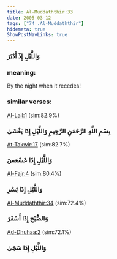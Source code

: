 ```yaml
---
title: Al-Muddaththir:33
date: 2005-03-12
tags: ["74 .Al-Muddaththir"]
hidemeta: true 
ShowPostNavLinks: true 
---
```

### وَاللَّيْلِ إِذْ أَدْبَرَ
### meaning: 
By the night when it recedes!
### similar verses: 

[Al-Lail:1](/92/1) (sim:82.9%)

### بِسْمِ اللَّهِ الرَّحْمَٰنِ الرَّحِيمِ وَاللَّيْلِ إِذَا يَغْشَىٰ

[At-Takwir:17](/81/17) (sim:82.7%)

### وَاللَّيْلِ إِذَا عَسْعَسَ

[Al-Fajr:4](/89/4) (sim:80.4%)

### وَاللَّيْلِ إِذَا يَسْرِ

[Al-Muddaththir:34](/74/34) (sim:72.4%)

### وَالصُّبْحِ إِذَا أَسْفَرَ

[Ad-Dhuhaa:2](/93/2) (sim:72.1%)

### وَاللَّيْلِ إِذَا سَجَىٰ
